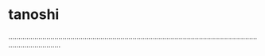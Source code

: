 # tanoshi
......................................................................................................................................................